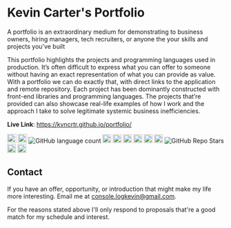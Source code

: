# Kevin Carter's Portfolio

A portfolio is an extraordinary medium for demonstrating to business owners, hiring managers, tech recruiters, or anyone the your skills and projects you’ve built

This portfolio highlights the projects and programming languages used in production. It’s often difficult to express what you can offer to someone without having an exact representation of what you can provide as value. With a portfolio we can do exactly that, with direct links to the application and remote repository. Each project has been dominantly constructed with front-end libraries and programming languages. The projects that’re provided can also showcase real-life examples of how I work and the approach I take to solve legitimate systemic business inefficiencies.

**Live Link**: https://kvncrtr.github.io/portfolio/

<img alt="Code Size" style="height: 20.8px" src="https://img.shields.io/github/languages/code-size/kvncrtr/portfolio?style=for-the-badge">
<img alt="Repository File Count" style="height: 20.8px" src="https://img.shields.io/github/directory-file-count/kvncrtr/portfolio?style=for-the-badge">
<img alt="GitHub language count" src="https://img.shields.io/github/languages/count/kvncrtr/portfolio"> 
<img alt="React Logo" style="height: 20px" src="https://img.shields.io/badge/react-%2320232a.svg?style=for-the-badge&logo=react&logoColor=%2361DAFB">
<img alt="JavaScript Logo" style="height: 20px" src="https://img.shields.io/badge/javascript-%23323330.svg?style=for-the-badge&logo=javascript&logoColor=%23F7DF1E">
<img alt="HTML logo" style="height: 20px" src="https://img.shields.io/badge/HTML5-E34F26?style=for-the-badge&logo=html5&logoColor=white">
<img alt="CSS logo" style="height: 20px" src="https://img.shields.io/badge/CSS3-1572B6?style=for-the-badge&logo=css3&logoColor=white">
<img style="height: 20px" src="https://img.shields.io/badge/vite-%23646CFF.svg?style=for-the-badge&logo=vite&logoColor=white">
<img alt="Notion Logo" style="height: 20px" src="https://img.shields.io/badge/Notion-%23000000.svg?style=for-the-badge&logo=notion&logoColor=white">
<img alt="GitHub Repo Stars" style="" src="https://img.shields.io/github/stars/kvncrtr/portfolio?style=social">
<img alt="My IG Profile" style="height: 20px; cursor:pointer;" src="https://img.shields.io/badge/Instagram-%23E4405F.svg?style=for-the-badge&logo=Instagram&logoColor=white" href="https://www.instagram.com/kvncrtr/">
<img alt="My LinkedIn Profile" style="height: 20px; cursor:pointer;" src="https://img.shields.io/badge/linkedin-%230077B5.svg?style=for-the-badge&logo=linkedin&logoColor=white" href="https://www.linkedin.com/in/kevin-carter-4a4886105/">

## Contact
If you have an offer, opportunity, or introduction that might make my life more interesting. Email me at console.logkevin@gmail.com.

For the reasons stated above I'll only respond to proposals that're a good match for my schedule and interest. 